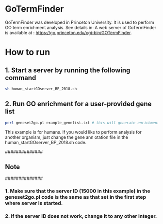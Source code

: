 # GoTermFinder
GoTermFinder was developed in Princeton University. It is used to perform GO term enrichment analysis. See details in: 
A web server of GoTermFinder is available at : https://go.princeton.edu/cgi-bin/GOTermFinder.

# How to run
## 1. Start a server by running the following command
```bash
sh human_startGOserver_BP_2018.sh
```
## 2. Run GO enrichment for a user-provided gene list
```bash
perl geneset2go.pl example_genelist.txt # this will generate enrichment results with file name suffix being _goea.tab    le.
```

This example is for humans. If you would like to perform analysis for another organism, just change the gene ann    otation file in the human_startGOserver_BP_2018.sh code.

##############
## Note  #####
##############
### 1. Make sure that the server ID (15000 in this example) in the geneset2go.pl code is the same as that set in the first step where server is started.
### 2. If the server ID does not work, change it to any other integer.
